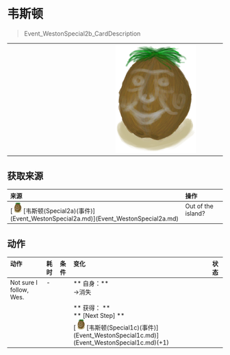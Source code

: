 # 韦斯顿  
> Event_WestonSpecial2b_CardDescription  
  
<table class="table table-bordered"><tbody><tr ><td  style="width:80%;text-align:left;vertical-align:top;" ></td><td  style="width:20%;text-align:left;vertical-align:top;" ><div style="width:300px;display:inline-block;text-align:center"><img decoding="async" src="Sprite/Weston.png" href="a.md" style="max-width:300px;max-height:300px;"></div></td></tr></tbody></tbody></table>  
  
## 获取来源  
<table class="table table-bordered"><thead><tr ><th  style="text-align:left;vertical-align:top;" >来源</th><th  style="text-align:left;vertical-align:top;" >操作</th></tr></thead><tr ><td  style="text-align:left;vertical-align:top;" >[<div style="width:25px;display:inline-block;text-align:center"><img decoding="async" src="Sprite/Weston.png" href="a.md" style="max-width:25px;max-height:25px;"></div>[韦斯顿(Special2a)(事件)](Event_WestonSpecial2a.md)](Event_WestonSpecial2a.md)</td><td  style="text-align:left;vertical-align:top;" >Out of the island?</td></tr></tbody></table>  
  
## 动作  
<table class="table table-bordered"><thead><tr ><th  style="text-align:left;vertical-align:top;" >动作</th><th  style="text-align:left;vertical-align:top;" >耗时</th><th  style="text-align:left;vertical-align:top;" >条件</th><th  style="text-align:left;vertical-align:top;" >变化</th><th  style="text-align:left;vertical-align:top;" >状态</th></tr></thead><tr ><td  style="text-align:left;vertical-align:top;" >Not sure I follow, Wes.<br></td><td  style="text-align:left;vertical-align:top;" >-</td><td  style="text-align:left;vertical-align:top;" ></td><td  style="text-align:left;vertical-align:top;" >** 自身：**<br>→消失<br><br>** 获得： **<br>** [Next Step]  **<br>  [<div style="width:25px;display:inline-block;text-align:center"><img decoding="async" src="Sprite/Weston.png" href="a.md" style="max-width:25px;max-height:25px;"></div>[韦斯顿(Special1c)(事件)](Event_WestonSpecial1c.md)](Event_WestonSpecial1c.md)(+1)<br></td><td  style="text-align:left;vertical-align:top;" ></td></tr></tbody></table>  
  


<script>document.title="韦斯顿 - 卡牌生存百科 Card Survival Wiki";</script>
